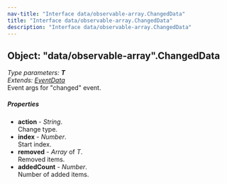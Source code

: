 ```yaml
---
nav-title: "Interface data/observable-array.ChangedData"
title: "Interface data/observable-array.ChangedData"
description: "Interface data/observable-array.ChangedData"
---
```

## Object: "data/observable-array".ChangedData  
_Type parameters:_ _**T**_  
_Extends:_ [_EventData_](../../data/observable/EventData.md)  
Event args for "changed" event.

##### Properties
 - **action** - _String_.    
  Change type.
 - **index** - _Number_.    
  Start index.
 - **removed** - _Array_ of _T_.    
  Removed items.
 - **addedCount** - _Number_.    
  Number of added items.